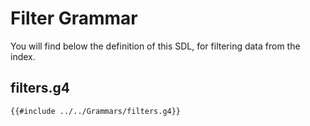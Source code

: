 # Filter Grammar

You will find below the definition of this SDL, for filtering data 
from the index.

## filters.g4

```antlr
{{#include ../../Grammars/filters.g4}}
```